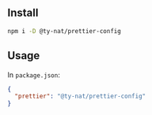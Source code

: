 ## Install

```bash
npm i -D @ty-nat/prettier-config
```

## Usage

In `package.json`:

```json
{
  "prettier": "@ty-nat/prettier-config"
}
```

